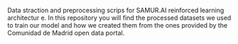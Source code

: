 Data straction and preprocessing scrips for SAMUR.AI reinforced learning architectur
e.
In this repository you will find the processed datasets we used to train our model and how we created them from the ones provided by the Comunidad de Madrid open data portal.

